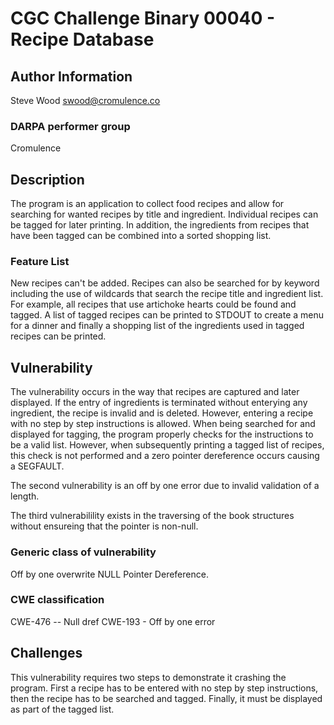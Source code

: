 # CGC Challenge Binary 00040 - Recipe Database

## Author Information

Steve Wood <swood@cromulence.co>

### DARPA performer group

Cromulence

## Description

The program is an application to collect food recipes and allow for searching for wanted recipes by title and ingredient.  Individual recipes can be tagged for later printing.  In addition, the ingredients from recipes that have been tagged can be combined into a sorted shopping list. 

### Feature List

New recipes can't be added.  Recipes can also be searched for by keyword including the use of wildcards that search the recipe title and ingredient list.  For example, all recipes that use artichoke hearts could be found and tagged.  A list of tagged recipes can be printed to STDOUT to create a menu for a dinner and finally a shopping list of the ingredients used in tagged recipes can be printed.

## Vulnerability

The vulnerability occurs in the way that recipes are captured and later displayed.  If the entry of ingredients is terminated without enterying any ingredient, the recipe is invalid and is deleted.  However, entering a recipe with no step by step instructions is allowed.  When being searched for and displayed for tagging, the program properly checks for the instructions to be a valid list.  However, when subsequently printing a tagged list of recipes, this check is not performed and a zero pointer dereference occurs causing a SEGFAULT.

The second vulnerability is an off by one error due to invalid validation of a length.

The third vulnerabilility exists in the traversing of the book structures without ensureing that the pointer is non-null.

### Generic class of vulnerability

Off by one overwrite
NULL Pointer Dereference.

### CWE classification

CWE-476 -- Null dref
CWE-193 - Off by one error

## Challenges

This vulnerability requires two steps to demonstrate it crashing the program.  First a recipe has to be entered with no step by step instructions, then the recipe has to be searched and tagged.  Finally, it must be displayed as part of the tagged list.





